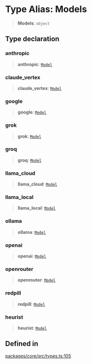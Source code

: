 # Type Alias: Models

> **Models**: `object`

## Type declaration

### anthropic

> **anthropic**: [`Model`](Model.md)

### claude_vertex

> **claude_vertex**: [`Model`](Model.md)

### google

> **google**: [`Model`](Model.md)

### grok

> **grok**: [`Model`](Model.md)

### groq

> **groq**: [`Model`](Model.md)

### llama_cloud

> **llama_cloud**: [`Model`](Model.md)

### llama_local

> **llama_local**: [`Model`](Model.md)

### ollama

> **ollama**: [`Model`](Model.md)

### openai

> **openai**: [`Model`](Model.md)

### openrouter

> **openrouter**: [`Model`](Model.md)

### redpill

> **redpill**: [`Model`](Model.md)

### heurist

> **heurist**: [`Model`](Model.md)

## Defined in

[packages/core/src/types.ts:105](https://github.com/elizaos/eliza/blob/7fcf54e7fb2ba027d110afcc319c0b01b3f181dc/packages/core/src/types.ts#L105)
